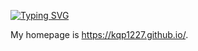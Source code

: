 [![Typing SVG](https://readme-typing-svg.demolab.com?font=Nanum+Pen+Script&size=50&pause=1000&color=F7AAD1&width=1000&height=80&lines=Hi!+I'm+Qingpeng+(Erica)+KONG+%E2%80%A2%E1%B4%97%E2%80%A2)](https://git.io/typing-svg)

My homepage is https://kqp1227.github.io/.
 
<!-- 😄 My public contributions: 
![Snake animation](https://github.com/Kqp1227/Kqp1227/blob/output/github-contribution-grid-snake1.svg) -->

<!-- **Kqp1227/Kqp1227** is a ✨ _special_ ✨ repository because its `README.md` (this file) appears on your GitHub profile.

Here are some ideas to get you started:

- 🔭 I’m currently working on ...
- 🌱 I’m currently learning ...
- 👯 I’m looking to collaborate on ...
- 🤔 I’m looking for help with ...
- 💬 Ask me about ...
- 📫 How to reach me: ...
- 😄 Pronouns: ...
- ⚡ Fun fact: ...
-->

